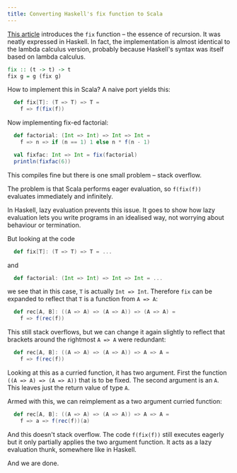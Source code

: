 ```yaml
---
title: Converting Haskell's fix function to Scala
---
```


[This article](/posts/2019-04-01-fix-haskell-function.html) introduces the `fix` function – the essence of recursion.
It was neatly expressed in Haskell. 
In fact, the implementation is almost identical to the lambda calculus version, probably because
Haskell's syntax was itself based on lambda calculus.
```haskell
fix :: (t -> t) -> t
fix g = g (fix g)
```

How to implement this in Scala? A naive port yields this:
```scala
  def fix[T]: (T => T) => T =
    f => f(fix(f))
``` 

Now implementing fix-ed factorial:
```scala
  def factorial: (Int => Int) => Int => Int =
    f => n => if (n == 1) 1 else n * f(n - 1)

  val fixfac: Int => Int = fix(factorial)
  println(fixfac(6))
``` 

This compiles fine but there is one small problem – stack overflow.

The problem is that Scala performs eager evaluation, so `f(fix(f))` evaluates immediately and infinitely. 

In Haskell, lazy evaluation prevents this issue. 
It goes to show how lazy evaluation lets you write programs in an idealised way, not worrying about
behaviour or termination.

But looking at the code 
```scala
  def fix[T]: (T => T) => T = ...
```
and
```scala
  def factorial: (Int => Int) => Int => Int = ...
```
we see that in this case, `T` is actually `Int => Int`.
Therefore `fix` can be expanded to reflect that `T` is a function from `A => A`:
```scala
  def rec[A, B]: ((A => A) => (A => A)) => (A => A) =
    f => f(rec(f))
``` 
This still stack overflows, but we can change it again slightly to reflect that brackets around the rightmost
`A => A` were redundant: 
```scala
  def rec[A, B]: ((A => A) => (A => A)) => A => A =
    f => f(rec(f))
``` 
Looking at this as a curried function, it has two argument.
First the function `((A => A) => (A => A))` that is to be fixed.
The second argument is an `A`.
This leaves just the return value of type `A`.

Armed with this, we can reimplement as a two argument curried function:
```scala
  def rec[A, B]: ((A => A) => (A => A)) => A => A =
    f => a => f(rec(f))(a)
``` 

And this doesn't stack overflow. The code `f(fix(f))` still executes eagerly but it only
partially applies the two argument function. It acts as a lazy evaluation thunk, somewhere like in Haskell. 

And we are done.
